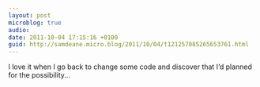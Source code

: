 ```yaml
---
layout: post
microblog: true
audio: 
date: 2011-10-04 17:15:16 +0100
guid: http://samdeane.micro.blog/2011/10/04/t121257085265653761.html
---
```

I love it when I go back to change some code and discover that I’d planned for the possibility...
